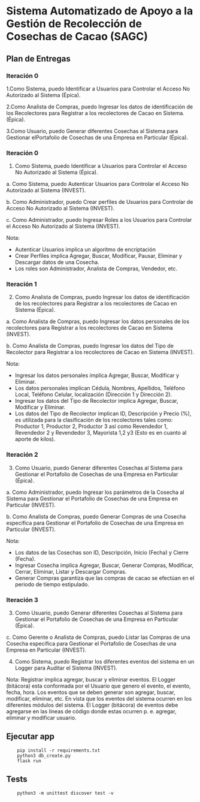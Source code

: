 # Sistema Automatizado de Apoyo a la Gestión de Recolección de Cosechas de Cacao (SAGC)

## Plan de Entregas
### Iteración 0
1.Como Sistema, puedo Identificar a Usuarios para Controlar el Acceso No Autorizado al Sistema (Épica).

2.Como Analista de Compras, puedo Ingresar los datos de identificación de los Recolectores para Registrar a los recolectores de Cacao en Sistema. (Épica).

3.Como Usuario, puedo Generar diferentes Cosechas al Sistema para Gestionar elPortafolio de Cosechas de una Empresa en Particular (Épica).
### Iteración 0
1. Como Sistema, puedo Identificar a Usuarios para Controlar el Acceso No Autorizado al Sistema (Épica).

a. Como Sistema, puedo Autenticar Usuarios para Controlar el Acceso No Autorizado al Sistema (INVEST).

b. Como Administrador, puedo Crear perfiles de Usuarios para Controlar de Acceso No Autorizado al Sistema (INVEST).

c. Como Administrador, puedo Ingresar Roles a los Usuarios para Controlar el Acceso No Autorizado al Sistema (INVEST).


Nota: 
- Autenticar Usuarios implica un algoritmo de encriptación
- Crear Perfiles implica Agregar, Buscar, Modificar, Pausar, Eliminar y Descargar datos de una Cosecha.
- Los roles son Administrador, Analista de Compras, Vendedor, etc.
### Iteración 1
2. Como Analista de Compras, puedo Ingresar los datos de identificación de los recolectores para Registrar a los recolectores de Cacao en Sistema (Épica).

a. Como Analista de Compras, puedo Ingresar los datos personales de los recolectores para Registrar a los recolectores de Cacao en Sistema (INVEST).

b. Como Analista de Compras, puedo Ingresar los datos del Tipo de Recolector para Registrar a los recolectores de Cacao en Sistema (INVEST).

Nota: 
- Ingresar los datos personales implica Agregar, Buscar, Modificar y Eliminar.
- Los datos personales implican Cédula, Nombres, Apellidos, Teléfono Local, Teléfono Celular, localización (Dirección 1 y Dirección 2).
- Ingresar los datos del Tipo de Recolector implica Agregar, Buscar, Modificar y Eliminar.
- Los datos del Tipo de Recolector implican ID, Descripción y Precio (%), es utilizada para la clasificación de los recolectores tales como: Productor 1, Productor 2, Productor 3 así como Revendedor 1, Revendedor 2 y Revendedor 3, Mayorista 1,2 y3 (Esto es en cuanto al aporte de kilos).
### Iteración 2
3. Como Usuario, puedo Generar diferentes Cosechas al Sistema para Gestionar el Portafolio de Cosechas de una Empresa en Particular (Épica).

a. Como Administrador, puedo Ingresar los parámetros de la Cosecha al Sistema para Gestionar el Portafolio de Cosechas de una Empresa en Particular (INVEST).

b. Como Analista de Compras, puedo Generar Compras de una Cosecha especifica para Gestionar el Portafolio de Cosechas de una Empresa en Particular (INVEST).

Nota: 
- Los datos de las Cosechas son ID, Descripción, Inicio (Fecha) y Cierre (Fecha).
- Ingresar Cosecha implica Agregar, Buscar, Generar Compras, Modificar, Cerrar, Eliminar, Listar y Descargar Compras.
- Generar Compras garantiza que las compras de cacao se efectúan en el periodo de tiempo estipulado.
### Iteración 3
3. Como Usuario, puedo Generar diferentes Cosechas al Sistema para Gestionar el Portafolio de Cosechas de una Empresa en Particular (Épica).

c. Como Gerente o Analista de Compras, puedo Listar las Compras de una Cosecha especifica para Gestionar el Portafolio de Cosechas de una Empresa en Particular (INVEST).

4. Como Sistema, puedo Registrar los diferentes eventos del sistema en un Logger para Auditar el Sistema (INVEST). 

Nota: Registrar implica agregar, buscar y eliminar eventos. El Logger (bitácora) esta conformada por el Usuario que genero el evento, el evento, fecha, hora. Los eventos que se deben generar son agregar, buscar, modificar, eliminar, etc. En vista que los eventos del sistema ocurren en los diferentes módulos del sistema. El Logger (bitácora) de eventos debe agregarse en las líneas de código donde estas ocurren p. e. agregar, eliminar y modificar usuario.

## Ejecutar app
```
    pip install -r requirements.txt
    python3 db_create.py
    flask run
```
## Tests
```
    python3 -m unittest discover test -v
```
